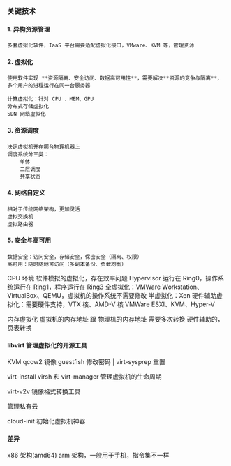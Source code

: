 ### 关键技术
#### 1. 异构资源管理
	多套虚拟化软件，IaaS 平台需要适配虚拟化接口，VMware、KVM 等，管理资源


#### 2. 虚拟化
    使用软件实现 **资源隔离、安全访问、数据高可用性**，需要解决**资源的竞争与隔离**，多个用户的进程运行在同一台服务器

	计算虚拟化：针对 CPU 、MEM、GPU
	分布式存储虚拟化
	SDN 网络虚拟化

#### 3. 资源调度
    决定虚拟机开在哪台物理机器上
	调度系统分三类：
		单体
		二层调度
		共享状态

#### 4. 网络自定义
	相对于传统网络架构，更加灵活
	虚拟交换机
	虚拟路由器

#### 5. 安全与高可用
	数据安全：访问安全，存储安全，保密安全（隔离、权限）
	高可用：随时随地可访问（多副本备份、负载均衡）


CPU 环境
软件模拟的虚拟化，存在效率问题
   Hypervisor 运行在 Ring0，操作系统运行在 Ring1，程序运行在 Ring3
	全虚拟化：VMWare Workstation、VirtualBox、QEMU，虚拟机的操作系统不需要修改
	半虚拟化：Xen 
硬件辅助虚拟化：需要硬件支持，VTX 核、AMD-V 核
	VMWare ESXI、KVM、Hyper-V

内存虚拟化
	虚拟机的内存地址 跟 物理机的内存地址 需要多次转换
	硬件辅助的，页表转换


#### libvirt 管理虚拟化的开源工具

KVM 
qcow2 镜像 guestfish 修改密码 | virt-sysprep 重置


virt-install 
virsh 和 virt-manager 管理虚拟机的生命周期

virt-v2v 镜像格式转换工具

管理私有云

cloud-init  初始化虚拟机神器


#### 差异
x86 架构(amd64)
arm 架构，一般用于手机，指令集不一样
